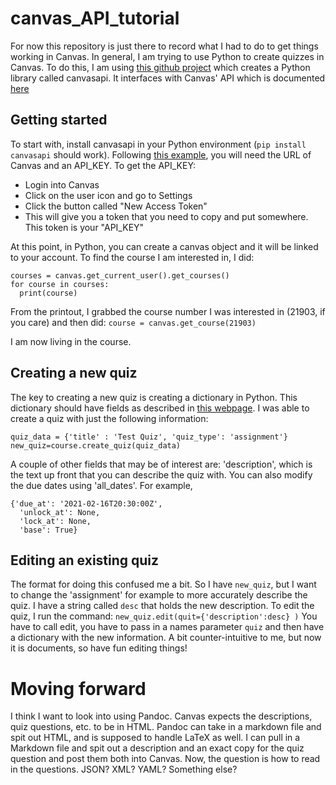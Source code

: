 # canvas_API_tutorial

For now this repository is just there to record what I had to do to get things working in Canvas.  In general, I am trying to use Python to create quizzes in Canvas.  To do this, I am using [this github project](https://github.com/ucfopen/canvasapi/) which creates a Python library called canvasapi.  It interfaces with Canvas' API which is documented [here](https://canvas.instructure.com/doc/api/)

## Getting started
To start with, install canvasapi in your Python environment (`pip install canvasapi` should work).  Following [this example](https://canvasapi.readthedocs.io/en/stable/examples.html#boilerplate), you will need the URL of Canvas and an API_KEY.  To get the API_KEY:
* Login into Canvas
* Click on the user icon and go to Settings
* Click the button called "New Access Token"
* This will give you a token that you need to copy and put somewhere. This token is your "API_KEY"

At this point, in Python, you can create a canvas object and it will be linked to your account.  To find the course I am interested in, I did:
```
courses = canvas.get_current_user().get_courses()
for course in courses:
  print(course)
```
From the printout, I grabbed the course number I was interested in (21903, if you care) and then did:
`course = canvas.get_course(21903)`

I am now living in the course.

## Creating a new quiz
The key to creating a new quiz is creating a dictionary in Python.  This dictionary should have fields as described in [this webpage](https://canvas.instructure.com/doc/api/quizzes.html#method.quizzes/quizzes_api.update).  I was able to create a quiz with just the following information:
```
quiz_data = {'title' : 'Test Quiz', 'quiz_type': 'assignment'}
new_quiz=course.create_quiz(quiz_data)
```
A couple of other fields that may be of interest are: 'description', which is the text up front that you can describe the quiz with.  You can also modify the due dates using 'all_dates'.  For example, 
```
{'due_at': '2021-02-16T20:30:00Z',
  'unlock_at': None,
  'lock_at': None,
  'base': True}
```

## Editing an existing quiz
The format for doing this confused me a bit.  So I have `new_quiz`, but I want to change the 'assignment' for example to more accurately describe the quiz.  I have a string called `desc` that holds the new description.  To edit the quiz, I run the command:
`new_quiz.edit(quit={'description':desc} )`
You have to call edit, you have to pass in a names parameter `quiz` and then have a dictionary with the new information.  A bit counter-intuitive to me, but now it is documents, so have fun editing things!

# Moving forward
I think I want to look into using Pandoc.  Canvas expects the descriptions, quiz questions, etc. to be in HTML. Pandoc can take in a markdown file and spit out HTML, and is supposed to handle LaTeX as well. I can pull in a Markdown file and spit out a description and an exact copy for the quiz question and post them both into Canvas.  Now, the question is how to read in the questions.  JSON?  XML? YAML?  Something else?
